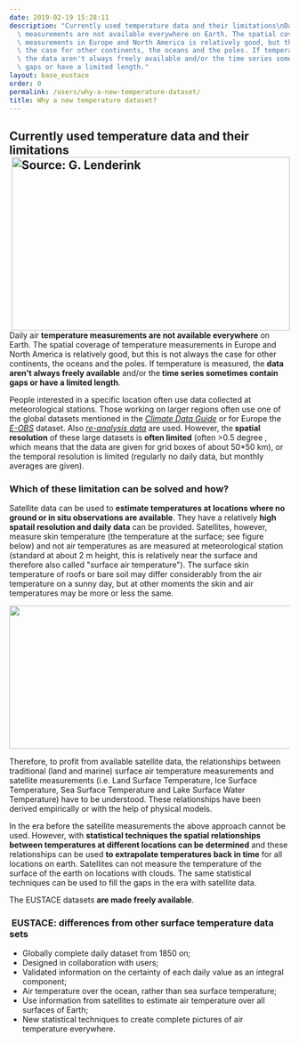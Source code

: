 ```yaml
---
date: 2019-02-19 15:28:11
description: "Currently used temperature data and their limitations\nDaily\_air temperature\
  \ measurements are not available everywhere on Earth. The spatial coverage of temperature\
  \ measurements in Europe and North America is relatively good, but this is not always\
  \ the case for other continents, the oceans and the poles. If temperature is measured,\
  \ the data aren't always freely available and/or the time series sometimes contain\
  \ gaps or have a limited length."
layout: base_eustace
order: 0
permalink: /users/why-a-new-temperature-dataset/
title: Why a new temperature dataset?
---
```


<h2><strong>Currently used temperature data and their limitations</strong><img alt="Source: G. Lenderink" height="312" src="{{ site.baseurl }}/assets/media/uploads/temperatuur.jpg" style="float: right;" width="500"><a href="{{ site.baseurl }}/assets/media/uploads/temperatuur.jpg"></a></h2>
<p>Daily air <strong>temperature measurements are not available everywhere</strong> on Earth. The spatial coverage of temperature measurements in Europe and North America is relatively good, but this is not always the case for other continents, the oceans and the poles. If temperature is measured, the <strong>data aren't always freely available</strong> and/or the<strong> time series sometimes contain gaps or have a limited length</strong>.</p>
<p>People interested in a specific location often use data collected at meteorological stations. Those working on larger regions often use one of the global datasets mentioned in the <em><a href="https://climatedataguide.ucar.edu/climate-data/global-temperature-data-sets-overview-comparison-table">Climate Data Guide</a> </em>or for Europe the <em><a href="http://www.ecad.eu/download/ensembles/ensembles.php">E-OBS</a> </em>dataset. Also <em><a href="https://climatedataguide.ucar.edu/climate-data/atmospheric-reanalysis-overview-comparison-tables">re-analysis data</a> </em>are used. However, the<strong> spatial resolution</strong> of these large datasets is <strong>often limited</strong> (often &gt;0.5 degree , which means that the data are given for grid boxes of about 50*50 km), or the temporal resolution is limited (regularly no daily data, but monthly averages are given).</p>
<p></p>
<p></p>
<h3><strong>Which of these limitation can be solved and how? </strong></h3>
<p>Satellite data can be used to <strong>estimate temperatures at locations where no ground or in situ observations are available</strong>. They have a relatively <strong>high spatail resolution and daily data</strong> can be provided. Satellites, however, measure skin temperature (the temperature at the surface; see figure below) and not air temperatures as are measured at meteorological station (standard at about 2 m height, this is relatively near the surface and therefore also called "surface air temperature"). The surface skin temperature of roofs or bare soil may differ considerably from the air temperature on a sunny day, but at other moments the skin and air temperatures may be more or less the same.</p>
<p><img height="258" src="{{ site.baseurl }}/assets/media/uploads/skin_air_temperature.jpg" width="600"></p>
<p>Therefore, to profit from available satellite data, the relationships between traditional (land and marine) surface air temperature measurements and satellite measurements (i.e. Land Surface Temperature, Ice Surface Temperature, Sea Surface Temperature and Lake Surface Water Temperature) have to be understood. These relationships have been derived empirically or with the help of physical models.</p>
<p>In the era before the satellite measurements the above approach cannot be used. However, with <strong>statistical techniques the spatial relationships between temperatures at different locations can be determined</strong> and these relationships can be used <strong>to extrapolate temperatures back in time</strong> for all locations on earth. Satellites can not measure the temperature of the surface of the earth on locations with clouds. The same statistical techniques can be used to fill the gaps in the era with satellite data.</p>
<p>The EUSTACE datasets <strong>are made freely available</strong>.</p>
<p></p>
<h3> <b>EUSTACE: differences from other surface temperature data sets</b></h3>
<ul>
<li>Globally complete daily dataset from 1850 on;</li>
<li>Designed in collaboration with users;</li>
<li>Validated information on the certainty of each daily value as an integral component;</li>
<li>Air temperature over the ocean, rather than sea surface temperature;</li>
<li>Use information from satellites to estimate air temperature over all surfaces of Earth;</li>
<li>New statistical techniques to create complete pictures of air temperature everywhere.</li>
</ul>
